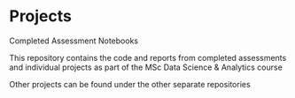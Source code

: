 # Projects
Completed Assessment Notebooks

This repository contains the code and reports from completed assessments and individual projects as part of the MSc Data Science & Analytics course

Other projects can be found under the other separate repositories
